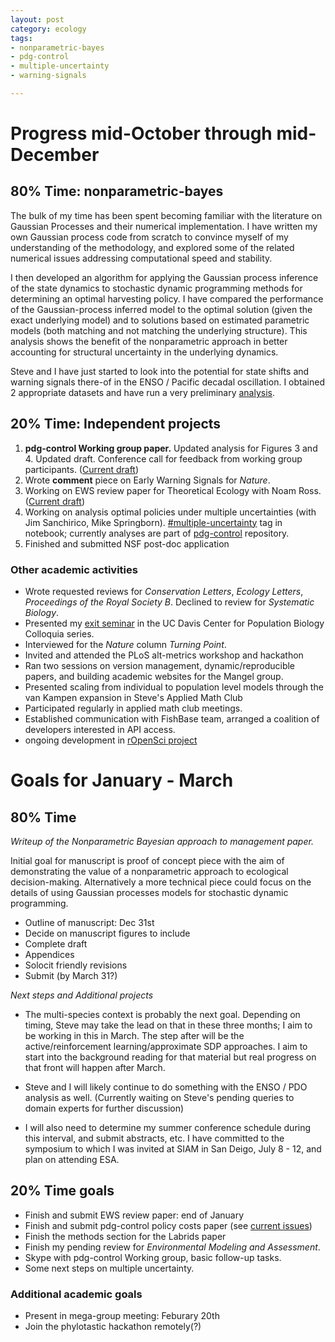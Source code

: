 ```yaml
---
layout: post
category: ecology
tags: 
- nonparametric-bayes 
- pdg-control 
- multiple-uncertainty
- warning-signals

---
```


# Progress mid-October through mid-December  

## 80% Time: nonparametric-bayes

The bulk of my time has been spent becoming familiar with the literature on Gaussian Processes and their numerical implementation. I have written my own Gaussian process code from scratch to convince myself of my understanding of the methodology, and explored some of the related numerical issues addressing computational speed and stability.  

I then developed an algorithm for applying the Gaussian process inference of the state dynamics to stochastic dynamic programming methods for determining an optimal harvesting policy.  I have compared the performance of the Gaussian-process inferred model to the optimal solution (given the  exact underlying model) and to solutions based on estimated parametric models (both matching and not matching the underlying structure).  This analysis shows the benefit of the nonparametric approach in better accounting for structural uncertainty in the underlying dynamics.  

Steve and I have just started to look into the potential for state shifts and warning signals there-of in the ENSO / Pacific decadal oscillation.  I obtained 2 appropriate datasets and have run a very preliminary [analysis](http://www.carlboettiger.info/2012/12/17/random_ews_example.html).  

## 20% Time: Independent projects

1. **pdg-control Working group paper.** Updated analysis for Figures 3 and 4.  Updated draft.  Conference call for feedback from working group participants.  ([Current draft](https://github.com/cboettig/pdg-control/blob/master/inst/doc/policycosts/policycosts.tex))
2. Wrote **comment** piece on Early Warning Signals for *Nature*.  
3. Working on EWS review paper for Theoretical Ecology with Noam Ross.  ([Current draft](https://github.com/cboettig/ews-review))
4. Working on analysis optimal policies under multiple uncertainties (with Jim Sanchirico, Mike Springborn).  [#multiple-uncertainty](http://www.carlboettiger.info/tags.html#multiple-uncertainty) tag in notebook; currently analyses are part of [pdg-control](https://github.com/cboettig/pdg_control/tree/master/inst/examples) repository.  
5. Finished and submitted NSF post-doc application

### Other academic activities 

- Wrote requested reviews for *Conservation Letters*, *Ecology Letters*, *Proceedings of the Royal Society B*.  Declined to review for *Systematic Biology*.  
- Presented my [exit seminar](http://dx.doi.org/10.6084/m9.figshare.97500) in the UC Davis Center for Population Biology Colloquia series. 
- Interviewed for the  *Nature* column  *Turning Point*. 
- Invited and attended the PLoS alt-metrics workshop and hackathon
- Ran two sessions on version management, dynamic/reproducible papers, and building academic websites for the Mangel group.  
- Presented scaling from individual to population level models through the van Kampen expansion in Steve's Applied Math Club
- Participated regularly in applied math club meetings. 
- Established communication with FishBase team, arranged a coalition of developers interested in API access.
- ongoing development in [rOpenSci project](https://github.com/ropensci)


# Goals for January - March

## 80% Time

*Writeup of the Nonparametric Bayesian approach to management paper.*

Initial goal for manuscript is proof of concept piece with the aim of demonstrating the value of a nonparametric approach to ecological decision-making.  Alternatively a more technical piece could focus on the details of using Gaussian processes models for stochastic dynamic programming.  

- Outline of manuscript: Dec 31st
- Decide on manuscript figures to include
- Complete draft 
- Appendices
- Solocit friendly revisions 
- Submit (by March 31?)

*Next steps and Additional projects*

- The multi-species context is probably the next goal.  Depending on timing, Steve may take the lead on that in these three months; I aim to be working in this in March.  The step after will be the active/reinforcement learning/approximate SDP approaches.  I aim to start into the background reading for that material but real progress on that front will happen after March.  

- Steve and I will likely continue to do something with the ENSO / PDO analysis as well. (Currently waiting on Steve's pending queries to domain experts for further discussion)

- I will also need to determine my summer conference schedule during this interval, and submit abstracts, etc.  I have committed to the symposium to which I was invited at SIAM in San Deigo, July 8 - 12, and plan on attending ESA.  

## 20% Time goals

- Finish and submit EWS review paper: end of January
- Finish and submit pdg-control policy costs paper (see [current issues](https://github.com/cboettig/pdg-control/issues?direction=desc&labels=policy+costs&milestone=&page=1&sort=created&state=open))
- Finish the methods section for the Labrids paper 
- Finish my pending review for *Environmental Modeling and Assessment*. 
- Skype with pdg-control Working group, basic follow-up tasks.  
- Some next steps on multiple uncertainty.

### Additional academic goals

- Present in mega-group meeting: Feburary 20th
- Join the phylotastic hackathon remotely(?)



